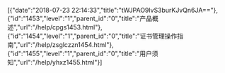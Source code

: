 [{"date":"2018-07-23 22:14:33","title":"tWJPAO9lvS3burKJvQn6JA=="},{"id":"1453","level":"1","parent_id":"0","title":"产品概述","url":"/help/cpgs1453.html"},{"id":"1454","level":"1","parent_id":"0","title":"证书管理操作指南","url":"/help/zsglczzn1454.html"},{"id":"1455","level":"1","parent_id":"0","title":"用户须知","url":"/help/yhxz1455.html"}]